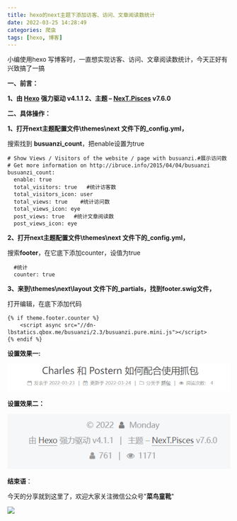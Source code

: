 ```yaml
---
title: hexo的next主题下添加访客、访问、文章阅读数统计
date: 2022-03-25 14:28:49
categories: 爬虫
tags: [hexo, 博客]
---
```


小编使用hexo 写博客时，一直想实现访客、访问、文章阅读数统计，今天正好有兴致搞了一搞

<!--more-->

**一、前言：**

**1、由 [Hexo](https://hexo.io/) 强力驱动 v4.1.1**    **2、主题 – [NexT.Pisces](https://pisces.theme-next.org/) v7.6.0**



**二、具体操作：**

**1、打开next主题配置文件\themes\next 文件下的_config.yml，**

搜索找到 **busuanzi_count**，把enable设置为true

```
# Show Views / Visitors of the website / page with busuanzi.#展示访问数
# Get more information on http://ibruce.info/2015/04/04/busuanzi
busuanzi_count:
  enable: true
  total_visitors: true   #统计访客数
  total_visitors_icon: user
  total_views: true    #统计访问数
  total_views_icon: eye
  post_views: true   #统计文章阅读数
  post_views_icon: eye

```

**2、打开next主题配置文件\themes\next 文件下的_config.yml，**

搜索**footer**，在它底下添加counter，设值为true

```
  #统计
  counter: true
```

**3、来到\themes\next\layout 文件下的_partials，找到footer.swig文件，**

打开编辑，在底下添加代码

```
{% if theme.footer.counter %}
    <script async src="//dn-lbstatics.qbox.me/busuanzi/2.3/busuanzi.pure.mini.js"></script>
{% endif %}

```

**设置效果一:**

<img src="./hexo的next主题下添加访客、访问、文章阅读数统计/2.jpg" style="zoom: 100%;" />

**设置效果二：**

<img src="./hexo的next主题下添加访客、访问、文章阅读数统计/1.jpg" style="zoom: 100%;" />



**结束语**：

​	今天的分享就到这里了，欢迎大家关注微信公众号"**菜鸟童靴**"

<img src="./hexo的next主题下添加访客、访问、文章阅读数统计/微信.png" style="zoom: 100%;" />